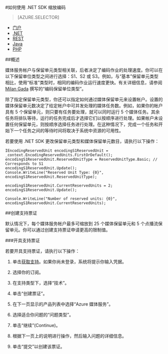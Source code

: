 <properties 
	pageTitle="如何添加编码单元" 
	description="了解如何使用 .NET 添加编码单元"  
	services="media-services" 
	documentationCenter="" 
	authors="juliako,milangada,gtrifonov" 
	manager="dwrede" 
	editor=""/>

<tags
	ms.service="media-services"
	ms.date="01/29/2016"
	wacn.date="03/17/2016"/>


#如何使用 .NET SDK 缩放编码


> [AZURE.SELECTOR]
- [门户](/documentation/articles/media-services-portal-encoding-units)
- [.NET](/documentation/articles/media-services-dotnet-encoding-units)
- [REST](https://msdn.microsoft.com/zh-cn/library/azure/dn859236.aspx)
- [Java](https://github.com/southworkscom/azure-sdk-for-media-services-java-samples)
- [PHP](https://github.com/Azure/azure-sdk-for-php/tree/master/examples/MediaServices)

##概述

媒体服务帐户与保留单元类型相关联，后者决定了编码作业的处理速度。你可以在以下保留单位类型之间进行选择：S1、S2 或 S3。例如，与“基本”保留单元类型相比，使用“标准”类型时，相同的编码作业运行速度更快。有关详细信息，请参阅 [Milan Gada](https://azure.microsoft.com/blog/author/milanga/) 撰写的“编码保留单位类型”。

除了指定保留单元类型，你还可以指定如何通过媒体保留单元来设置帐户。设置的媒体保留单元数决定了给定帐户中可并发处理的媒体任务数。例如，如果你的帐户具有 5 个保留单元，则只要有任务要处理，就可以同时运行 5 个媒体任务。其余任务将排队等待，运行的任务完成后才选择它们以按顺序进行处理。如果帐户未设置任何保留单元，则按顺序选择任务进行处理。在这种情况下，完成一个任务和开始下一个任务之间的等待时间将取决于系统中资源的可用性。

若要使用 .NET SDK 更改保留单元类型和媒体保留单元数目，请执行以下操作：

	IEncodingReservedUnit encodingS1ReservedUnit = _context.EncodingReservedUnits.FirstOrDefault();
	encodingS1ReservedUnit.ReservedUnitType = ReservedUnitType.Basic; // Corresponds to S1
	encodingS1ReservedUnit.Update();
	Console.WriteLine("Reserved Unit Type: {0}", encodingS1ReservedUnit.ReservedUnitType);
	
	encodingS1ReservedUnit.CurrentReservedUnits = 2;
	encodingS1ReservedUnit.Update();
	
	Console.WriteLine("Number of reserved units: {0}", encodingS1ReservedUnit.CurrentReservedUnits);

##创建支持票证

默认情况下，每个媒体服务帐户最多可缩放到 25 个媒体保留单元和 5 个点播流保留单元。你可以通过创建支持票证申请更高的限制值。

###开具支持票证

若要开具支持票证，请执行以下操作：

1. 单击[获取支持](https://manage.windowsazure.cn/?getsupport=true)。如果你尚未登录，系统将提示你输入凭据。

1. 选择你的订阅。
 
1. 在支持类型下，选择“技术”。
 
1. 单击“创建票证”。
 
1. 在下一页显示的产品列表中选择“Azure 媒体服务”。
 
1. 选择适合你问题的“问题类型”。
 
1. 单击“继续”(Continue)。
 
1. 根据下一页上的说明进行操作，然后输入问题的详细信息。
 
1. 单击“提交”以创建该票证。
 

<!---HONumber=Mooncake_0307_2016-->